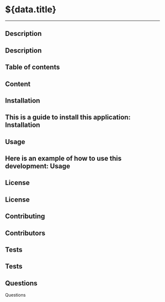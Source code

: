 # ${data.title}
  ----
  ## Description
  Description
  ----
  ## Table of contents
  Content
  ---
  ## Installation
  This is a guide to install this application:
  Installation
  ---
  ## Usage
  Here is an example of how to use this development:
  Usage
  ---
  ## License
  License
  ---
  ## Contributing
  Contributors
  ---
  ## Tests
 Tests
  ---
  ## Questions
  Questions